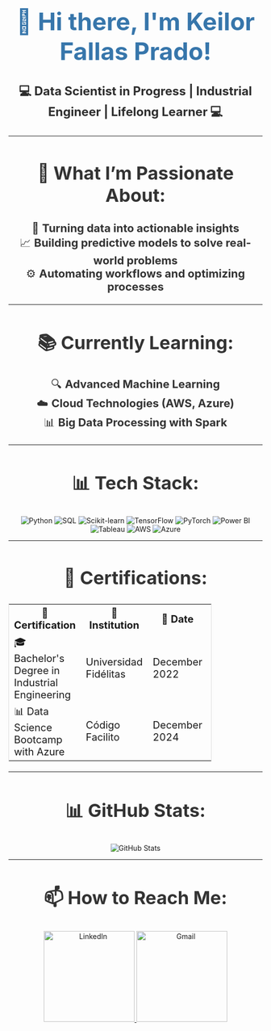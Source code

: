 <h1 align="center" style="font-size: 48px; font-weight: bold; color: #3776AB;">
  👋 Hi there, I'm <strong>Keilor Fallas Prado</strong>!
</h1>

<p align="center" style="font-size: 24px; font-weight: bold; color: #2D2D2D;">
  💻 <strong>Data Scientist in Progress | Industrial Engineer | Lifelong Learner</strong> 💻
</p>

---

<h2 align="center" style="font-size: 36px; font-weight: bold; color: #333333;">
  🚀 What I’m Passionate About:
</h2>

<p align="center" style="font-size: 22px; color: #333333;">
  🎯 <strong>Turning data into actionable insights</strong><br>
  📈 <strong>Building predictive models to solve real-world problems</strong><br>
  ⚙️ <strong>Automating workflows and optimizing processes</strong>
</p>

---

<h2 align="center" style="font-size: 36px; font-weight: bold; color: #333333;">
  📚 Currently Learning:
</h2>

<p align="center" style="font-size: 22px; color: #333333;">
  🔍 <strong>Advanced Machine Learning</strong><br>
  ☁️ <strong>Cloud Technologies (AWS, Azure)</strong><br>
  📊 <strong>Big Data Processing with Spark</strong>
</p>

---

<h2 align="center" style="font-size: 36px; font-weight: bold; color: #333333;">
  📊 Tech Stack:
</h2>

<p align="center">
  <img src="https://img.shields.io/badge/Python-3776AB?style=for-the-badge&logo=python&logoColor=white" alt="Python">
  <img src="https://img.shields.io/badge/SQL-4479A1?style=for-the-badge&logo=postgresql&logoColor=white" alt="SQL">
  <img src="https://img.shields.io/badge/Scikit--Learn-F7931E?style=for-the-badge&logo=scikit-learn&logoColor=white" alt="Scikit-learn">
  <img src="https://img.shields.io/badge/TensorFlow-FF6F00?style=for-the-badge&logo=tensorflow&logoColor=white" alt="TensorFlow">
  <img src="https://img.shields.io/badge/PyTorch-EE4C2C?style=for-the-badge&logo=pytorch&logoColor=white" alt="PyTorch">
  <img src="https://img.shields.io/badge/Power%20BI-F2C811?style=for-the-badge&logo=powerbi&logoColor=black" alt="Power BI">
  <img src="https://img.shields.io/badge/Tableau-E97627?style=for-the-badge&logo=tableau&logoColor=white" alt="Tableau">
  <img src="https://img.shields.io/badge/AWS-232F3E?style=for-the-badge&logo=amazon-aws&logoColor=white" alt="AWS">
  <img src="https://img.shields.io/badge/Azure-0078D4?style=for-the-badge&logo=microsoft-azure&logoColor=white" alt="Azure">
</p>

---

<h2 align="center" style="font-size: 36px; font-weight: bold; color: #333333;">
  📜 Certifications:
</h2>

<table align="center" style="width: 80%; border: 1px solid #ddd; font-size: 20px;">
  <tr>
    <th>📄 Certification</th>
    <th>🏫 Institution</th>
    <th>📆 Date</th>
    <th>🔗 Link</th>
  </tr>
  <tr>
    <td>🎓 Bachelor's Degree in Industrial Engineering</td>
    <td>Universidad Fidélitas</td>
    <td>December 2022</td>
    <td><a href="https://drive.google.com/uc?export=view&id=1-EnfrQPv61_X68Gu1DnZguLzNDjiL81v">View Certificate</a></td>
  </tr>
  <tr>
    <td>📊 Data Science Bootcamp with Azure</td>
    <td>Código Facilito</td>
    <td>December 2024</td>
    <td><a href="https://drive.google.com/uc?export=view&id=1-FnSyUkRVdwbVt3wJK2Wryxd-ko7Aj9b">View Certificate</a></td>
  </tr>
</table>

---

<h2 align="center" style="font-size: 36px; font-weight: bold; color: #333333;">
  📊 GitHub Stats:
</h2>

<p align="center">
  <img src="https://github-readme-stats.vercel.app/api?username=KeilorFP&show_icons=true&theme=radical" alt="GitHub Stats">
</p>

---

<h2 align="center" style="font-size: 36px; font-weight: bold; color: #333333;">
  📫 How to Reach Me:
</h2>

<p align="center">

<a href="https://www.linkedin.com/in/keilor-fallas-prado-55189b252" target="_blank">
  <img src="https://drive.google.com/uc?export=view&id=1-AWH6ObORV72rpw1gBouZ_O6wNDLB9b9" alt="LinkedIn" width="180">
</a>
<a href="mailto:kfallasprado@gmail.com">
  <img src="https://drive.google.com/uc?export=view&id=1-Dw9pjEItB4U6836HRK_3j7da07BhDA1" alt="Gmail" width="180">
</a>






